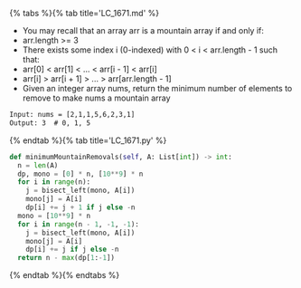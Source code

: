 {% tabs %}{% tab title='LC_1671.md' %}

* You may recall that an array arr is a mountain array if and only if:
* arr.length >= 3
* There exists some index i (0-indexed) with 0 < i < arr.length - 1 such that:
* arr[0] < arr[1] < ... < arr[i - 1] < arr[i]
* arr[i] > arr[i + 1] > ... > arr[arr.length - 1]
* Given an integer array nums​​​, return the minimum number of elements to remove to make nums​​​ a mountain array

```txt
Input: nums = [2,1,1,5,6,2,3,1]
Output: 3  # 0, 1, 5
```

{% endtab %}{% tab title='LC_1671.py' %}

```py
def minimumMountainRemovals(self, A: List[int]) -> int:
  n = len(A)
  dp, mono = [0] * n, [10**9] * n
  for i in range(n):
    j = bisect_left(mono, A[i])
    mono[j] = A[i]
    dp[i] += j + 1 if j else -n
  mono = [10**9] * n
  for i in range(n - 1, -1, -1):
    j = bisect_left(mono, A[i])
    mono[j] = A[i]
    dp[i] += j if j else -n
  return n - max(dp[1:-1])
```

{% endtab %}{% endtabs %}
